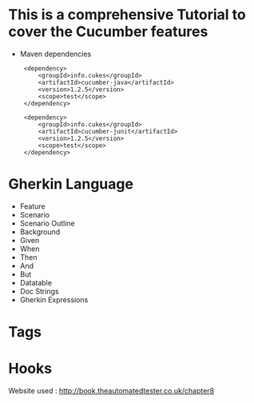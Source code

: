 # This is a comprehensive Tutorial to cover the Cucumber features
 - Maven dependencies
       
        <dependency>
        	<groupId>info.cukes</groupId>
        	<artifactId>cucumber-java</artifactId>
        	<version>1.2.5</version>
        	<scope>test</scope>
        </dependency>
        
        <dependency>
        	<groupId>info.cukes</groupId>
        	<artifactId>cucumber-junit</artifactId>
        	<version>1.2.5</version>
        	<scope>test</scope>
        </dependency>
# Gherkin Language

- Feature
- Scenario
- Scenario Outline
- Background
- Given
- When
- Then
- And
- But
- Datatable
- Doc Strings
- Gherkin Expressions

# Tags

# Hooks
Website used : http://book.theautomatedtester.co.uk/chapter8
